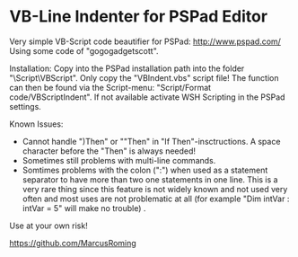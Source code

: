 VB-Line Indenter for PSPad Editor
=================================

Very simple VB-Script code beautifier for PSPad: http://www.pspad.com/ Using some code of "gogogadgetscott". 

Installation: Copy into the PSPad installation path into the folder "\Script\VBScript\". Only copy the "VBIndent.vbs" script file! 
The function can then be found via the Script-menu: "Script/Format code/VBScriptIndent". If not available activate WSH Scripting in the PSPad settings.

Known Issues:
- Cannot handle ")Then" or ""Then" in "If Then"-insctructions. A space character before the "Then" is always needed! 
- Sometimes still problems with multi-line commands.
- Somtimes problems with the colon (":") when used as a statement separator to have more than two one statements in one line. 
  This is a very rare thing since this feature is not widely known and not used very often and most uses are not problematic at all
  (for example "Dim intVar : intVar = 5" will make no trouble) . 

Use at your own risk!

https://github.com/MarcusRoming